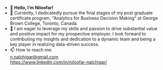 - 👋 **Hello, I’m Niloofar!** 
- 🌱 Currently, I dedicatedly pursue the final stages of my post graduate certificate program, "Analytics for Business Decision Making" at George Brown College, Toronto, Canada.  
- 💞️ I am eager to leverage my skills and passion to drive substantial value and positive impact for my prospective employer. I look forward to
      contributing my insights and dedication to a dynamic team and being a key player in realizing data-driven success.
- 📫 How to reach me:                   
      n.nalchigar@gmail.com        
      https://www.linkedin.com/in/niloofar-nalchigar/

<!---
NilNal/NilNal is a ✨ special ✨ repository because its `README.md` (this file) appears on your GitHub profile.
You can click the Preview link to take a look at your changes.
--->
